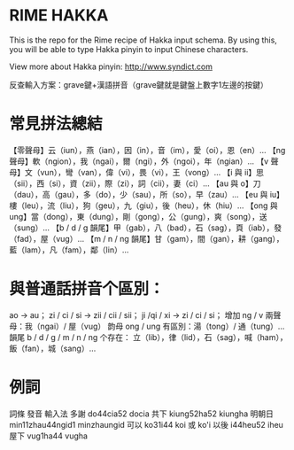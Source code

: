 # RIME HAKKA

This is the repo for the Rime recipe of Hakka input schema. By using this, you will be able to type Hakka pinyin to input Chinese characters.

View more about Hakka pinyin: http://www.syndict.com

反查輸入方案：grave鍵+漢語拼音（grave鍵就是鍵盤上數字1左邊的按鍵）

# 常見拼法總結

【零聲母】云（iun），燕（ian），因（in），音（im），愛（oi），恩（en）…
【ng 聲母】軟（ngion），我（ngai），爾（ngi），外（ngoi），年（ngian）…
【v 聲母】文（vun），彎（van），偉（vi），畏（vi），王（vong）…
【i 與 ii】思（sii），西（si），資（zii），際（zi），詞（cii），妻（ci）…
【au 與 o】刀（dau），高（gau），多（do），少（sau），所（so），早（zau）…
【eu 與 iu】樓（leu），流（liu），狗（geu），九（giu），後（heu），休（hiu）…
【ong 與 ung】當（dong），東（dung），剛（gong），公（gung），爽（song），送（sung）…
【b / d / g 韻尾】甲（gab），八（bad），石（sag），頁（iab），發（fad），屋（vug）…
【m / n / ng 韻尾】甘（gam），間（gan），耕（gang），藍（lam），凡（fam），鄰（lin）…

# 與普通話拼音个區別：
ao → au；
zi / ci / si → zii / cii / sii；
ji /qi / xi → zi / ci / si；
增加 ng / v 兩聲母：我（ngai）/ 屋（vug）
韵母 ong / ung 有區別：湯（tong）/ 通（tung）…
韻尾 b / d / g / m / n / ng 个存在： 立（lib），律（lid），石（sag），喊（ham），飯（fan），城（sang）…

# 例詞
詞條	發音	輸入法
多謝	do44cia52	docia
共下	kiung52ha52	kiungha
明朝日	min11zhau44ngid1	minzhaungid
可以	ko31i44	koi 或 ko'i
以後	i44heu52	iheu
屋下	vug1ha44	vugha


